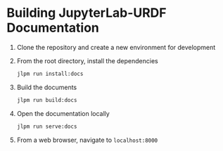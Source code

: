 # Building JupyterLab-URDF Documentation

1. Clone the repository and create a new environment for development

1. From the root directory, install the dependencies

   ```sh
   jlpm run install:docs
   ```

1. Build the documents

   ```sh
   jlpm run build:docs
   ```

1. Open the documentation locally

   ```sh
   jlpm run serve:docs
   ```

1. From a web browser, navigate to `localhost:8000`
